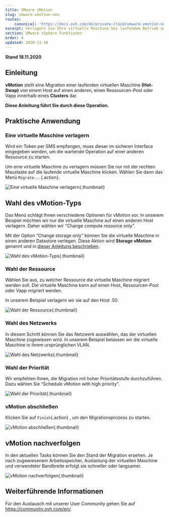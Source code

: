 ```yaml
---
title: VMware vMotion
slug: vmware-vmotion-neu
routes:
    canonical: 'https://docs.ovh.com/de/private-cloud/vmware-vmotion-neu/'
excerpt: Verlagern Sie Ihre virtuelle Maschine bei laufendem Betrieb auf einen anderen Host (Hot-Swap)
section: VMware vSphere Funktionen
order: 4
updated: 2020-11-18
---
```


**Stand 18.11.2020**

## Einleitung

**vMotion** stellt eine Migration einer laufenden virtuellen Maschine **(Hot-Swap)** von einem Host auf einen anderen, einen Ressourcen-Pool oder Vapp innerhalb eines **Clusters** dar.

**Diese Anleitung führt Sie durch diese Operation.**

## Praktische Anwendung

### Eine virtuelle Maschine verlagern

Wird ein Token per SMS empfangen, muss dieser im sicheren Interface eingegeben werden, um die wartende Operation 
 auf einer anderen Ressource zu starten.

Um eine virtuelle Maschine zu verlagern müssen Sie nur mit der rechten Maustaste auf die laufende virtuelle Maschine klicken. Wählen Sie dann das Menü `Migrate...`{.action}.

![Eine virtuelle Maschine verlagern](images/Vmotion1.png){.thumbnail}

## Wahl des vMotion-Typs

Das Menü schlägt Ihnen verschiedene Optionen für vMotion vor. In unserem Beispiel möchten wir nur die virtuelle Maschine auf einen anderen Host verlagern. Daher wählen wir “Change compute resource only”.

Mit der Option “Change storage only” können Sie die virtuelle Maschine in einen anderen Datastore verlegen. Diese Aktion wird **Storage vMotion** genannt und in [dieser Anleitung beschrieben](../vmware-storage-vmotion-neu/).

![Wahl des vMotion-Typs](images/Vmotion2.png){.thumbnail}

### Wahl der Ressource

Wählen Sie aus, zu welcher Ressource die virtuelle Maschine migriert werden soll. Die virtuelle Maschine kann auf einen Host, Ressourcen-Pool oder Vapp migriert werden.

In unserem Beispiel verlagern wir sie auf den Host .50.

![Wahl der Ressource](images/Vmotion3.png){.thumbnail}

### Wahl des Netzwerks

In diesem Schritt können Sie das Netzwerk auswählen, das der virtuellen Maschine zugewiesen wird. In unserem Beispiel belassen wir die virtuelle Maschine in ihrem ursprünglichen VLAN.

![Wahl des Netzwerks](images/Vmotion4.png){.thumbnail}

### Wahl der Priorität

Wir empfehlen Ihnen, die Migration mit hoher Prioritätsstufe durchzuführen. Dazu wählen Sie “Schedule vMotion with high priority”.

![Wahl der Priorität](images/Vmotion5.png){.thumbnail}

### vMotion abschließen

Klicken Sie auf `Finish`{.action} , um den Migrationsprozess zu starten.

![vMotion abschließen](images/Vmotion6.png){.thumbnail}

## vMotion nachverfolgen

In den aktuellen Tasks können Sie den Stand der Migration ersehen. Je nach zugewiesenem Arbeitsspeicher, Auslastung der virtuellen Maschine und verwendeter Bandbreite erfolgt sie schneller oder langsamer.

![vMotion nachverfolgen](images/Vmotion7.png){.thumbnail}

## Weiterführende Informationen

Für den Austausch mit unserer User Community gehen Sie auf <https://community.ovh.com/en/>.
